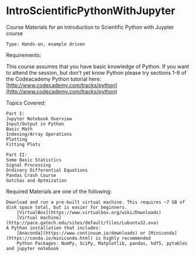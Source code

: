 # IntroScientificPythonWithJupyter
Course Materials for an Introduction to Scientific Python with Juypter course

    Type: Hands-on, example driven

Requirements:

This course assumes that you have basic knowledge of Python. If you want to attend the session, but don't yet know Python please try sections 1-9 of the Codeacademy Python tutorial here: [http://www.codecademy.com/tracks/python](http://www.codecademy.com/tracks/python)

Topics Covered:

    Part I:
    Jupyter Notebook Overview
    Input/Output in Python
    Basic Math
    Indexing/Array Operations
    Plotting
    Fitting Plots

    Part II:
    Some Basic Statistics
    Signal Processing
    Ordinary Differential Equations
    Pandas Crash Course
    Gotchas and Optmization

Required Materials are one of the following:

    Download and run a pre-built virtual machine. This requires ~7 GB of disk space total, but is easier for beginners.
        [VirtualBox](https://www.virtualbox.org/wiki/Downloads)
        [Virtual machine](http://pace.gatech.edu/sites/default/files/Lubuntu32.ova)
    A Python installation that includes:
        [Anaconda](https://www.continuum.io/downloads) or [Miniconda](https://conda.io/miniconda.html) is highly recommended
        Python Packages: NumPy, SciPy, Matplotlib, pandas, hdf5, pytables and jupyter notebook
        

